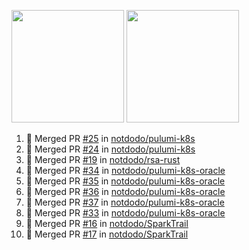 <a href="https://github.com/notdodo"><img src="https://github-readme-stats.vercel.app/api?username=notdodo&count_private=true&theme=dark" height="180" /></a> <a href="https://github.com/notdodo"><img src="https://github-readme-stats.vercel.app/api/top-langs/?username=notdodo&langs_count=8&theme=dark&hide=tex,java,html,css&layout=compact" height="180" /></a>

<!--START_SECTION:activity-->
1. 🎉 Merged PR [#25](https://github.com/notdodo/pulumi-k8s/pull/25) in [notdodo/pulumi-k8s](https://github.com/notdodo/pulumi-k8s)
2. 🎉 Merged PR [#24](https://github.com/notdodo/pulumi-k8s/pull/24) in [notdodo/pulumi-k8s](https://github.com/notdodo/pulumi-k8s)
3. 🎉 Merged PR [#19](https://github.com/notdodo/rsa-rust/pull/19) in [notdodo/rsa-rust](https://github.com/notdodo/rsa-rust)
4. 🎉 Merged PR [#34](https://github.com/notdodo/pulumi-k8s-oracle/pull/34) in [notdodo/pulumi-k8s-oracle](https://github.com/notdodo/pulumi-k8s-oracle)
5. 🎉 Merged PR [#35](https://github.com/notdodo/pulumi-k8s-oracle/pull/35) in [notdodo/pulumi-k8s-oracle](https://github.com/notdodo/pulumi-k8s-oracle)
6. 🎉 Merged PR [#36](https://github.com/notdodo/pulumi-k8s-oracle/pull/36) in [notdodo/pulumi-k8s-oracle](https://github.com/notdodo/pulumi-k8s-oracle)
7. 🎉 Merged PR [#37](https://github.com/notdodo/pulumi-k8s-oracle/pull/37) in [notdodo/pulumi-k8s-oracle](https://github.com/notdodo/pulumi-k8s-oracle)
8. 🎉 Merged PR [#33](https://github.com/notdodo/pulumi-k8s-oracle/pull/33) in [notdodo/pulumi-k8s-oracle](https://github.com/notdodo/pulumi-k8s-oracle)
9. 🎉 Merged PR [#16](https://github.com/notdodo/SparkTrail/pull/16) in [notdodo/SparkTrail](https://github.com/notdodo/SparkTrail)
10. 🎉 Merged PR [#17](https://github.com/notdodo/SparkTrail/pull/17) in [notdodo/SparkTrail](https://github.com/notdodo/SparkTrail)
<!--END_SECTION:activity-->
